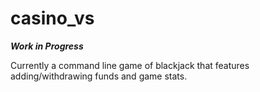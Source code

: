 # casino_vs
***Work in Progress***

Currently a command line game of blackjack that features adding/withdrawing funds and game stats.
